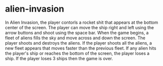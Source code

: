 # alien-invasion
In Alien Invasion, the player contorls a rocket shit that appears at the bottom center of the screen. The player can move the ship right and left using the arrow buttons and shoot using the space bar. When the game begins, a fleet of aliens fills the sky and move across and down the screen. The player shoots and destroys the aliens. If the player shoots all the aliens, a new fleet appears that moves faster than the previous fleet. If any alien hits the player's ship or reaches the bottom of the screen, the player loses a ship. If the player loses 3 ships then the game is over.